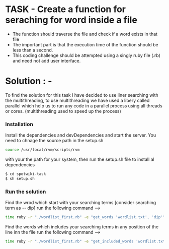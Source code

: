 

# TASK - Create a function for seraching for word inside a file
   - The function should traverse the file and check if a word exists in that file
   - The important part is that the execution time of the function should be less than a second.
   - This coding challenge should be attempted using a singly ruby file (.rb) and need not add user interface.

# Solution : -
To find the solution for this task I have decided to use liner searching with the multithreading, to use multithreading we have used a libery called parallel which help us to run any code in a parallel process using all threads or cores. 
(multithreading used to speed up the process)

### Installation

Install the dependencies and devDependencies and start the server.
You need to chnage the source path in the setup.sh 
```sh
source /usr/local/rvm/scripts/rvm
```
with your the path for your system, then run the setup.sh file to install al dependencies

```sh
$ cd spotwiki-task
$ sh setup.sh
```

### Run the solution
 Find the wrod which start with your searching terms [consider searching term as -- dip]
run the following command -->
```sh
time ruby -r "./wordlist_first.rb" -e "get_words 'wordlist.txt', 'dip'"
```

Find the words which includes your searching terms in any position of the line inn the file 
run the following command -->
```sh
time ruby -r "./wordlist_first.rb" -e "get_included_words 'wordlist.txt', 'dip'"
```
